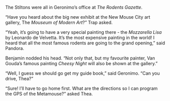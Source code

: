 The Stiltons were all in Geronimo’s office at _The Rodents Gazette_.

“Have you heard about the big new exhibit at the New Mouse City art gallery, The _Mouseum of Modern Art_?” Trap asked.

“Yeah, it’s going to have a very special painting there - the _Mozzarella Lisa_ by Leonardo de Velvetta. It’s the most expensive painting in the world! I heard that all the most famous rodents are going to the grand opening,” said Pandora.

Benjamin nodded his head. “Not only that, but my favourite painter, Van Gouda’s famous painting _Cheesy Night_ will also be shown at the gallery.”

“Well, I guess we should go get my guide book,” said Geronimo. “Can you drive, Thea?”

“Sure! I’ll have to go home first. What are the directions so I can program the GPS of the Metamouse?” asked Thea.
